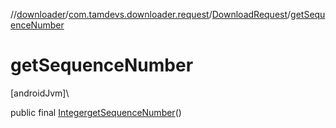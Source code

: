 //[downloader](../../../index.md)/[com.tamdevs.downloader.request](../index.md)/[DownloadRequest](index.md)/[getSequenceNumber](get-sequence-number.md)

# getSequenceNumber

[androidJvm]\

public final [Integer](https://developer.android.com/reference/kotlin/java/lang/Integer.html)[getSequenceNumber](get-sequence-number.md)()
